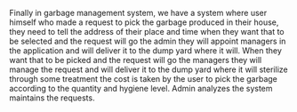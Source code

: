 Finally in garbage management system, we have a system where user himself who made a request to pick the garbage produced in their house, they need to tell the address of their place and time when they want that to be selected and the request will go the admin they will appoint managers in the application and will deliver it to the dump yard where it will. 
When they want that to be picked and the request will go the managers they will manage the request and will deliver it to the dump yard where it will sterilize through some treatment the cost is taken by the user to pick the garbage according to the quantity and hygiene level. Admin analyzes the system maintains the requests. 
